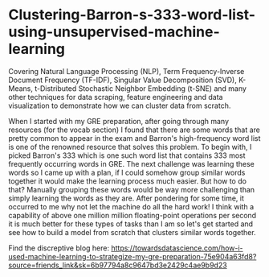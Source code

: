 # Clustering-Barron-s-333-word-list-using-unsupervised-machine-learning
Covering Natural Language Processing (NLP), Term Frequency-Inverse Document Frequency (TF-IDF), Singular Value Decomposition (SVD), K-Means, t-Distributed Stochastic Neighbor Embedding (t-SNE) and many other techniques for data scraping, feature engineering and data visualization to demonstrate how we can cluster data from scratch.

When I started with my GRE preparation, after going through many resources (for the vocab section) I found that there are some words that are pretty common to appear in the exam and Barron's high-frequency word list is one of the renowned resource that solves this problem. To begin with, I picked Barron's 333 which is one such word list that contains 333 most frequently occurring words in GRE. The next challenge was learning these words so I came up with a plan, if I could somehow group similar words together it would make the learning process much easier. But how to do that? Manually grouping these words would be way more challenging than simply learning the words as they are. After pondering for some time, it occurred to me why not let the machine do all the hard work! I think with a capability of above one million million floating-point operations per second it is much better for these types of tasks than I am so let's get started and see how to build a model from scratch that clusters similar words together.

Find the discreptive blog here: https://towardsdatascience.com/how-i-used-machine-learning-to-strategize-my-gre-preparation-75e904a63fd8?source=friends_link&sk=6b97794a8c9647bd3e2429c4ae9b9d23

